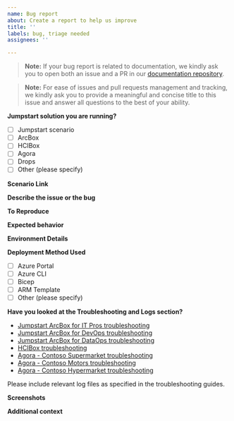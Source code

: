 ```yaml
---
name: Bug report
about: Create a report to help us improve
title: ''
labels: bug, triage needed
assignees: ''

---
```


<!--- 🛑 Please check existing issues first: https://github.com/microsoft/azure_arc/issues --->

<!--- Disclaimer: The intent of this "Bug report" template is to address feature requests related to the various Arc Jumpstart solution. The Arc Jumpstart team does not handle and/or support Azure Arc upstream core product related issues, bugs and feature requests and will try to assist on a best effort basis. For a core product issue or feature request/feedback, please create an official [Azure support ticket](https://azure.microsoft.com/support/create-ticket/) or [general feedback request](https://feedback.azure.com). --->

> **Note:** If your bug report is related to documentation, we kindly ask you to open both an issue and a PR in our [documentation repository](https://github.com/Azure/arc_jumpstart_docs).

> **Note:** For ease of issues and pull requests management and tracking, we kindly ask you to provide a meaningful and concise title to this issue and answer all questions to the best of your ability.

**Jumpstart solution you are running?**
- [ ] Jumpstart scenario
- [ ] ArcBox
- [ ] HCIBox
- [ ] Agora
- [ ] Drops
- [ ] Other (please specify)

**Scenario Link**
<!--- Provide the link to the specific scenario you're working with --->

**Describe the issue or the bug**
<!--- A clear and concise description of what the issue or the bug is. --->

**To Reproduce**
<!--- Steps to reproduce the behavior:
1. Go to '...'
2. Click on '....'
3. Scroll down to '....'
4. See error --->

**Expected behavior**
<!--- A clear and concise description of what you expected to happen. --->

**Environment Details**
<!---- Azure CLI version: output of `az --version`
- Operating System: e.g., Windows 11, Ubuntu 22.04 
- Deployed Region: e.g., eastus
- Kubernetes Version (if applicable):-->

**Deployment Method Used**
- [ ] Azure Portal
- [ ] Azure CLI
- [ ] Bicep
- [ ] ARM Template
- [ ] Other (please specify)

**Have you looked at the Troubleshooting and Logs section?**
- [Jumpstart ArcBox for IT Pros troubleshooting](https://jumpstart.azure.com/azure_jumpstart_arcbox/ITPro/#basic-troubleshooting)
- [Jumpstart ArcBox for DevOps troubleshooting](https://jumpstart.azure.com/azure_jumpstart_arcbox/DevOps/#basic-troubleshooting)
- [Jumpstart ArcBox for DataOps troubleshooting](https://jumpstart.azure.com/azure_jumpstart_arcbox/DataOps/#basic-troubleshooting)
- [HCIBox troubleshooting](https://jumpstart.azure.com/azure_jumpstart_hcibox/troubleshooting)
- [Agora - Contoso Supermarket troubleshooting](https://jumpstart.azure.com/azure_jumpstart_ag/contoso_supermarket/troubleshooting)
- [Agora - Contoso Motors troubleshooting](https://jumpstart.azure.com/azure_jumpstart_ag/contoso_motors/troubleshooting)
- [Agora - Contoso Hypermarket troubleshooting](https://jumpstart.azure.com/azure_jumpstart_ag/contoso_hypermarket/troubleshooting/)

Please include relevant log files as specified in the troubleshooting guides.

**Screenshots**
<!--- If applicable, add screenshots to help explain your problem. --->

**Additional context**
<!--- Add any other context about the problem here. --->

